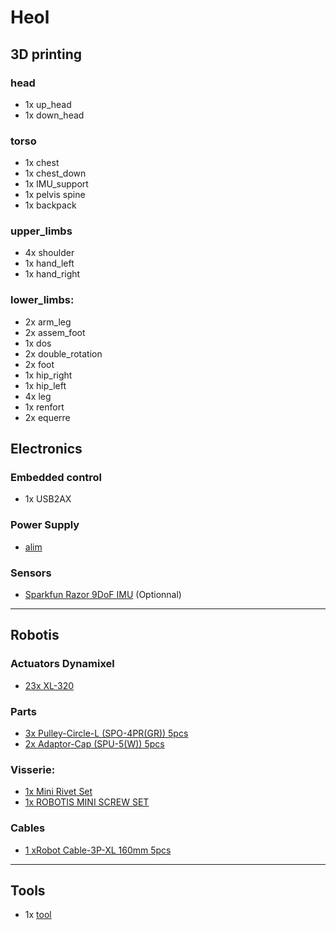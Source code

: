 # Heol

## 3D printing

### head
- 1x up_head
- 1x down_head

### torso
- 1x chest
- 1x chest_down
- 1x IMU_support
- 1x pelvis spine
- 1x backpack

### upper_limbs
- 4x shoulder
- 1x hand_left
- 1x hand_right

### lower_limbs:
- 2x arm_leg
- 2x assem_foot
- 1x dos
- 2x double_rotation
- 2x foot
- 1x hip_right 
- 1x hip_left 
- 4x leg 
- 1x renfort
- 2x equerre


## Electronics

### Embedded control
- 1x USB2AX

### Power Supply
- [alim][1]

### Sensors
- [Sparkfun Razor 9DoF IMU](https://www.sparkfun.com/products/10736) (Optionnal)


----------

## Robotis

### Actuators Dynamixel
 - [23x XL-320][2]

### Parts
- [3x Pulley-Circle-L (SPO-4PR(GR)) 5pcs][3]
- [2x Adaptor-Cap (SPU-5(W)) 5pcs][4]

### Visserie:
- [1x  Mini Rivet Set][5]
- [1x ROBOTIS MINI SCREW SET][6]

### Cables
- [1 xRobot Cable-3P-XL 160mm 5pcs][7]


----------

## Tools

- 1x [tool][8]


  [1]: http://www.lextronic.fr/P19204-bloc-secteur-a-decoupage-5-a-12vcc---60w.html
  [2]: http://www.robotis-shop-en.com/?act=shop_en.goods_view&GS=1611&keyword=xl-320
  [3]: http://www.robotis-shop-en.com/?act=shop_en.goods_view&GS=1590&GC=GD0803&oc=good_price_en&os=asc&page=5
  [4]: http://www.robotis-shop-en.com/?act=shop_en.goods_view&GS=1578&GC=GD0803&oc=good_price_en&os=asc&page=5
  [5]: http://www.robotis-shop-en.com/?act=shop_en.goods_view&GS=2466&GC=GD0803
  [6]: http://www.robotis-shop-en.com/?act=shop_en.goods_view&GS=2467&GC=GD0803
  [7]: http://www.robotis-shop-en.com/?act=shop_en.goods_view&GS=2348&GC=GD0803
  [8]: http://www.robotis-shop-en.com/?act=shop_en.goods_view&GS=1602&GC=GD0803&oc=good_price_en&os=asc&page=4




